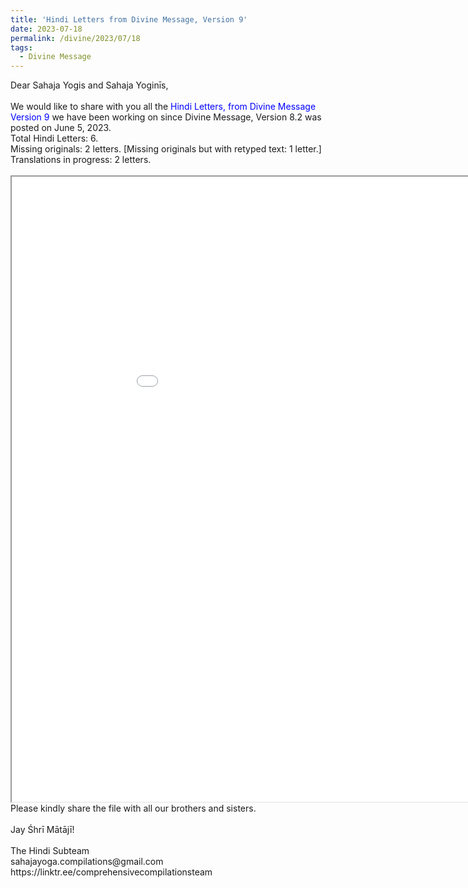 ```yaml
---
title: 'Hindi Letters from Divine Message, Version 9'
date: 2023-07-18
permalink: /divine/2023/07/18
tags:
  - Divine Message
---
```


<p>
Dear Sahaja Yogis and Sahaja Yoginīs,<br>
<br>
We would like to share with you all the <font color="blue">Hindi Letters, from Divine Message Version 9</font> we have been working on since Divine Message, Version 8.2 was posted on June 5, 2023.<br>
Total Hindi Letters: 6.<br>
Missing originals: 2 letters. [Missing originals but with retyped text: 1 letter.]<br>
Translations in progress: 2 letters.<br>
<br>

<iframe src="/pdf/?usedownload=true#/files/Hindi_Letters_from_Divine_Message_Version_9.pdf" width="1000px" height="1000px"></iframe>

<br>
Please kindly share the file with all our brothers and sisters.<br>
<br>
Jay Śhrī Mātājī!<br>
<br>
The Hindi Subteam<br>
sahajayoga.compilations@gmail.com<br>
https://linktr.ee/comprehensivecompilationsteam<br>
</p>